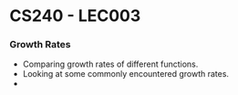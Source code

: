 # CS240 - LEC003
### Growth Rates
- Comparing growth rates of different functions.
- Looking at some commonly encountered growth rates.
- 
<!--stackedit_data:
eyJoaXN0b3J5IjpbMjgyOTg4MTc3LC01NDQ3Njc3OCwxODY5MT
YxODc3LC03MjA1OTcwNThdfQ==
-->